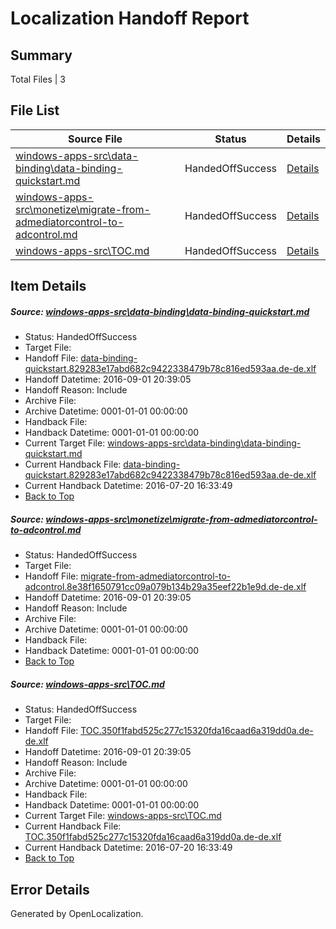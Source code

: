 # <a name='report-top'></a> Localization Handoff Report

## Summary
 Total Files | 3

## File List
 Source File | Status | Details 
 ----------- | ------ | ------- 
 [windows-apps-src\data-binding\data-binding-quickstart.md](https://github.com/Microsoft/windows-apps/blob/4f82494763bdd0a1134ec7c648fc0129a356f19c/windows-apps-src/data-binding/data-binding-quickstart.md) | HandedOffSuccess | [Details](#ed0a55ba18d7578b026cb5fb5dfb2005a2a64dd53205)
 [windows-apps-src\monetize\migrate-from-admediatorcontrol-to-adcontrol.md](https://github.com/Microsoft/windows-apps/blob/07baa54990ec31dc0cb9c289f9f0222754da9d7c/windows-apps-src/monetize/migrate-from-admediatorcontrol-to-adcontrol.md) | HandedOffSuccess | [Details](#3abef943530cc756de117edccc5ab16e5f1786044836)
 [windows-apps-src\TOC.md](https://github.com/Microsoft/windows-apps/blob/558bbfc76e0645ad20abcbdf8c624faaa81fce60/windows-apps-src/TOC.md) | HandedOffSuccess | [Details](#d17c1ff676a980f7580149e9a6221399726bf38b7991)

## Item Details
##### <a name='ed0a55ba18d7578b026cb5fb5dfb2005a2a64dd53205'></a> Source: [windows-apps-src\data-binding\data-binding-quickstart.md](https://github.com/Microsoft/windows-apps/blob/4f82494763bdd0a1134ec7c648fc0129a356f19c/windows-apps-src/data-binding/data-binding-quickstart.md)
* Status: HandedOffSuccess
* Target File: 
* Handoff File: [data-binding-quickstart.829283e17abd682c9422338479b78c816ed593aa.de-de.xlf](https://github.com/Microsoft/WDG.handoff/blob/06816f0230ad570ea1b2adae2adbbd38bb0a06fb/ol-handoff/Microsoft/windows-apps.de-de/master/data-binding-quickstart.829283e17abd682c9422338479b78c816ed593aa.de-de.xlf)
* Handoff Datetime: 2016-09-01 20:39:05
* Handoff Reason: Include
* Archive File: 
* Archive Datetime: 0001-01-01 00:00:00
* Handback File: 
* Handback Datetime: 0001-01-01 00:00:00
* Current Target File: [windows-apps-src\data-binding\data-binding-quickstart.md](https://github.com/Microsoft/windows-apps.de-de/blob/6de8cee4ee31a6fa9082108f1a9e7ff09c39e62b/windows-apps-src/data-binding/data-binding-quickstart.md)
* Current Handback File: [data-binding-quickstart.829283e17abd682c9422338479b78c816ed593aa.de-de.xlf](https://github.com/Microsoft/WDG.handback/blob/2c1ceb1dcd88de90d8169faf0aaddf2807f77d49/ol-handback/Microsoft/windows-apps.de-de/master/data-binding-quickstart.829283e17abd682c9422338479b78c816ed593aa.de-de.xlf)
* Current Handback Datetime: 2016-07-20 16:33:49
* [Back to Top](#report-top)

##### <a name='3abef943530cc756de117edccc5ab16e5f1786044836'></a> Source: [windows-apps-src\monetize\migrate-from-admediatorcontrol-to-adcontrol.md](https://github.com/Microsoft/windows-apps/blob/07baa54990ec31dc0cb9c289f9f0222754da9d7c/windows-apps-src/monetize/migrate-from-admediatorcontrol-to-adcontrol.md)
* Status: HandedOffSuccess
* Target File: 
* Handoff File: [migrate-from-admediatorcontrol-to-adcontrol.8e38f1650791cc09a079b134b29a35eef22b1e9d.de-de.xlf](https://github.com/Microsoft/WDG.handoff/blob/06816f0230ad570ea1b2adae2adbbd38bb0a06fb/ol-handoff/Microsoft/windows-apps.de-de/master/migrate-from-admediatorcontrol-to-adcontrol.8e38f1650791cc09a079b134b29a35eef22b1e9d.de-de.xlf)
* Handoff Datetime: 2016-09-01 20:39:05
* Handoff Reason: Include
* Archive File: 
* Archive Datetime: 0001-01-01 00:00:00
* Handback File: 
* Handback Datetime: 0001-01-01 00:00:00
* [Back to Top](#report-top)

##### <a name='d17c1ff676a980f7580149e9a6221399726bf38b7991'></a> Source: [windows-apps-src\TOC.md](https://github.com/Microsoft/windows-apps/blob/558bbfc76e0645ad20abcbdf8c624faaa81fce60/windows-apps-src/TOC.md)
* Status: HandedOffSuccess
* Target File: 
* Handoff File: [TOC.350f1fabd525c277c15320fda16caad6a319dd0a.de-de.xlf](https://github.com/Microsoft/WDG.handoff/blob/06816f0230ad570ea1b2adae2adbbd38bb0a06fb/ol-handoff/Microsoft/windows-apps.de-de/master/TOC.350f1fabd525c277c15320fda16caad6a319dd0a.de-de.xlf)
* Handoff Datetime: 2016-09-01 20:39:05
* Handoff Reason: Include
* Archive File: 
* Archive Datetime: 0001-01-01 00:00:00
* Handback File: 
* Handback Datetime: 0001-01-01 00:00:00
* Current Target File: [windows-apps-src\TOC.md](https://github.com/Microsoft/windows-apps.de-de/blob/6de8cee4ee31a6fa9082108f1a9e7ff09c39e62b/windows-apps-src/TOC.md)
* Current Handback File: [TOC.350f1fabd525c277c15320fda16caad6a319dd0a.de-de.xlf](https://github.com/Microsoft/WDG.handback/blob/2c1ceb1dcd88de90d8169faf0aaddf2807f77d49/ol-handback/Microsoft/windows-apps.de-de/master/TOC.350f1fabd525c277c15320fda16caad6a319dd0a.de-de.xlf)
* Current Handback Datetime: 2016-07-20 16:33:49
* [Back to Top](#report-top)


## Error Details

Generated by OpenLocalization.
